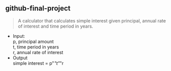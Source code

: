 ## github-final-project

>A calculator that calculates simple interest given principal, annual rate of interest and time period in years.

- Input: <br />
   p, principal amount <br />
   t, time period in years <br />
   r, annual rate of interest <br />
- Output <br />
   simple interest = p"*"t"*"r
